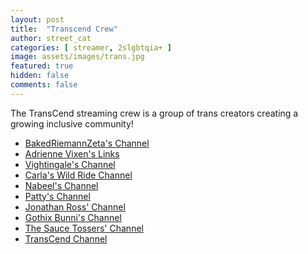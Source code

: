 ```yaml
---
layout: post
title:  "Transcend Crew"
author: street_cat
categories: [ streamer, 2slgbtqia+ ]
image: assets/images/trans.jpg
featured: true
hidden: false
comments: false
---
```


The TransCend streaming crew is a group of trans creators creating a growing inclusive community!

* <a href="https://twitch.tv/BakedRiemannZeta">BakedRiemannZeta's Channel</a>
* <a href="https://allmylinks.com/adriennevixen">Adrienne Vixen's Links</a>
* <a href="https://twitch.tv/Vightingale">Vightingale's Channel</a>
* <a href="https://twitch.tv/CarlasWildRide">Carla's Wild Ride Channel</a>
* <a href="https://twitch.tv/Nabeel225">Nabeel's Channel</a>
* <a href="https://twitch.tv/PattyOBaggins">Patty's Channel</a>
* <a href="https://twitch.tv/JohnathanRoss">Jonathan Ross' Channel</a>
* <a href="https://twitch.tv/GothixBunni">Gothix Bunni's Channel</a>
* <a href="https://twitch.tv/thesaucetossers">The Sauce Tossers' Channel</a>
* <a href="https://twitch.tv/TransCendTTV">TransCend Channel</a>

